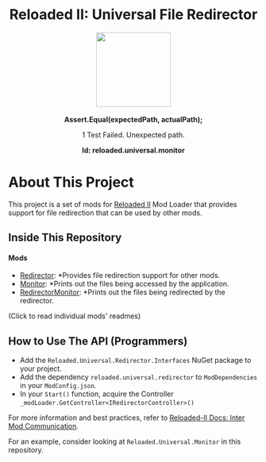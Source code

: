 <div align="center">
	<h1>Reloaded II: Universal File Redirector</h1>
	<img src="https://i.imgur.com/BjPn7rU.png" width="150" align="center" />
	<br/> <br/>
	<strong>Assert.Equal(expectedPath, actualPath);</strong>
	<p>1 Test Failed. Unexpected path.</p>
    <b>Id: reloaded.universal.monitor</b>
</div>

# About This Project

This project is a set of mods for [Reloaded II](https://github.com/Reloaded-Project/Reloaded-II) Mod Loader that provides support for file redirection that can be used by other mods.

## Inside This Repository

#### Mods
- [Redirector](./README-REDIRECTOR.md): *Provides file redirection support for other mods.  
- [Monitor](./README-MONITOR.md): *Prints out the files being accessed by the application.  
- [RedirectorMonitor](./README-REDIRECTORMONITOR.md): *Prints out the files being redirected by the redirector.  

(Click to read individual mods' readmes)

## How to Use The API (Programmers)

- Add the `Reloaded.Universal.Redirector.Interfaces` NuGet package to your project.
- Add the dependency `reloaded.universal.redirector` to `ModDependencies` in your `ModConfig.json`. 
- In your `Start()` function, acquire the Controller `_modLoader.GetController<IRedirectorController>()`

For more information and best practices, refer to [Reloaded-II Docs: Inter Mod Communication](https://reloaded-project.github.io/Reloaded-II/InterModCommunication/).

For an example, consider looking at `Reloaded.Universal.Monitor` in this repository.
